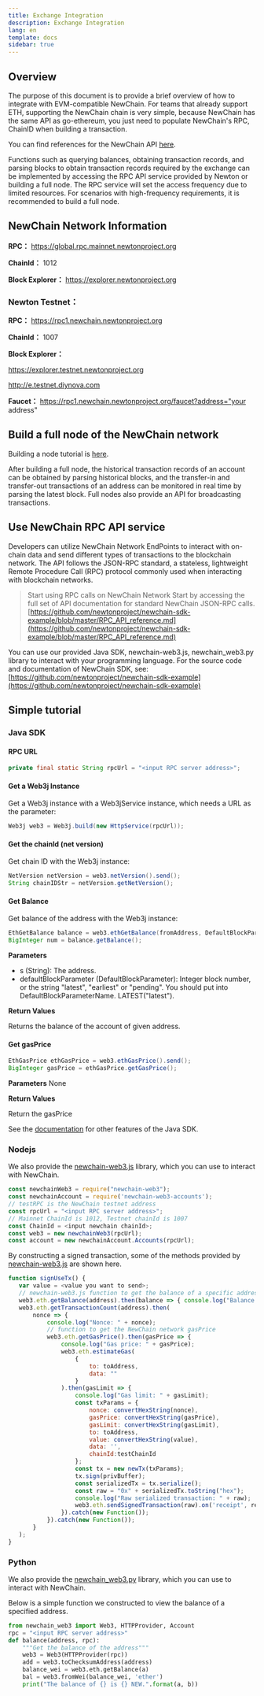 ```yaml
---
title: Exchange Integration
description: Exchange Integration
lang: en
template: docs
sidebar: true
---
```


## Overview

The purpose of this document is to provide a brief overview of how to integrate with EVM-compatible NewChain. For teams that already support ETH, supporting the NewChain chain is very simple, because NewChain has the same API as go-ethereum, you just need to populate NewChain's RPC, ChainID when building a transaction.

You can find references for the NewChain API [here](https://github.com/newtonproject/newchain-sdk-example/blob/master/RPC_API_reference.md). 

Functions such as querying balances, obtaining transaction records, and parsing blocks to obtain transaction records required by the exchange can be implemented by accessing the RPC API service provided by Newton or building a full node. The RPC service will set the access frequency due to limited resources. For scenarios with high-frequency requirements, it is recommended to build a full node.

## NewChain Network Information

**RPC：**
https://global.rpc.mainnet.newtonproject.org

**ChainId：**
1012

**Block Explorer：**
https://explorer.newtonproject.org

### **Newton Testnet：**

**RPC：**
https://rpc1.newchain.newtonproject.org

**ChainId：**
1007

**Block Explorer：**

https://explorer.testnet.newtonproject.org

http://e.testnet.diynova.com

**Faucet：**
https://rpc1.newchain.newtonproject.org/faucet?address="your address"

## Build a full node of the NewChain network

Building a node tutorial is [here](https://www.newtonproject.org/en/developers/docs/run-a-node/).

After building a full node, the historical transaction records of an account can be obtained by parsing historical blocks, and the transfer-in and transfer-out transactions of an address can be monitored in real time by parsing the latest block. Full nodes also provide an API for broadcasting transactions.

## Use NewChain RPC API service

Developers can utilize NewChain Network EndPoints to interact with on-chain data and send different types of transactions to the blockchain network. The API follows the JSON-RPC standard, a stateless, lightweight Remote Procedure Call (RPC) protocol commonly used when interacting with blockchain networks.

>Start using RPC calls on NewChain Network
>Start by accessing the full set of API documentation for standard NewChain JSON-RPC calls. [https://github.com/newtonproject/newchain-sdk-example/blob/master/RPC_API_reference.md](https://github.com/newtonproject/newchain-sdk-example/blob/master/RPC_API_reference.md)

You can use our provided Java SDK, newchain-web3.js, newchain_web3.py library to interact with your programming language. For the source code and documentation of NewChain SDK, see: [https://github.com/newtonproject/newchain-sdk-example](https://github.com/newtonproject/newchain-sdk-example)

## Simple tutorial

### Java SDK

#### **RPC URL**

```java
private final static String rpcUrl = "<input RPC server address>";
```
#### Get a Web3j Instance

Get a Web3j instance with a Web3jService instance, which needs a URL as the parameter:

```java
Web3j web3 = Web3j.build(new HttpService(rpcUrl));
```
#### **Get the chainId (net version)**

Get chain ID with the Web3j instance:

```java
NetVersion netVersion = web3.netVersion().send();
String chainIDStr = netVersion.getNetVersion();
```
#### **Get Balance**

Get balance of the address with the Web3j instance:

```java
EthGetBalance balance = web3.ethGetBalance(fromAddress, DefaultBlockParameterName.LATEST).send();
BigInteger num = balance.getBalance();
```
**Parameters**
* s (String): The address.
* defaultBlockParameter (DefaultBlockParameter): Integer block number, or the string "latest", "earliest" or "pending". You should put into DefaultBlockParameterName. LATEST("latest").

**Return Values**

Returns the balance of the account of given address. 

#### **Get gasPrice**

```java
EthGasPrice ethGasPrice = web3.ethGasPrice().send();
BigInteger gasPrice = ethGasPrice.getGasPrice();
```
**Parameters**
None

**Return Values**

Return the gasPrice

See the [documentation](https://github.com/newtonproject/newchain-sdk-example/tree/master/examples/java) for other features of the Java SDK.

### Nodejs

We also provide the [newchain-web3.js](https://github.com/newtonproject/newchain-lib-web3-js) library, which you can use to interact with NewChain.

```javascript
const newchainWeb3 = require("newchain-web3");
const newchainAccount = require('newchain-web3-accounts');
// testRPC is the NewChain testnet address
const rpcUrl = "<input RPC server address>";
// Mainnet ChainId is 1012, Testnet chainId is 1007
const ChainId = <input newchain chainId>;
const web3 = new newchainWeb3(rpcUrl);
const account = new newchainAccount.Accounts(rpcUrl);
```
By constructing a signed transaction, some of the methods provided by [newchain-web3.js](https://github.com/newtonproject/newchain-lib-web3-js) are shown here.
```javascript
function signUseTx() {
   var value = <value you want to send>;
   // newchain-web3.js function to get the balance of a specific address
   web3.eth.getBalance(address).then(balance => { console.log("Balance is:" + balance); }).catch(new Function());
   web3.eth.getTransactionCount(address).then(
       nonce => {
           console.log("Nonce: " + nonce);
           // function to get the NewChain network gasPrice
           web3.eth.getGasPrice().then(gasPrice => {
               console.log("Gas price: " + gasPrice);
               web3.eth.estimateGas(
                   {
                       to: toAddress,
                       data: ""
                   }
               ).then(gasLimit => {
                   console.log("Gas limit: " + gasLimit);
                   const txParams = {
                       nonce: convertHexString(nonce),
                       gasPrice: convertHexString(gasPrice), 
                       gasLimit: convertHexString(gasLimit),
                       to: toAddress, 
                       value: convertHexString(value), 
                       data: '',
                       chainId:testChainId 
                   };
                   const tx = new newTx(txParams);
                   tx.sign(privBuffer);
                   const serializedTx = tx.serialize();
                   const raw = "0x" + serializedTx.toString("hex");
                   console.log("Raw serialized transaction: " + raw);
                   web3.eth.sendSignedTransaction(raw).on('receipt', receipt => console.log("Receipt: "+ receipt)).catch(new Function());
               }).catch(new Function());
           }).catch(new Function());
       }
   );
}
```
### Python

We also provide the [newchain_web3.py](https://github.com/newtonproject/newchain-lib-web3-py) library, which you can use to interact with NewChain.

Below is a simple function we constructed to view the balance of a specified address.

```python
from newchain_web3 import Web3, HTTPProvider, Account
rpc = "<input RPC server address>"
def balance(address, rpc):
    """Get the balance of the address"""
    web3 = Web3(HTTPProvider(rpc))
    add = web3.toChecksumAddress(address)
    balance_wei = web3.eth.getBalance(a)
    bal = web3.fromWei(balance_wei, 'ether')
    print("The balance of {} is {} NEW.".format(a, b))
```